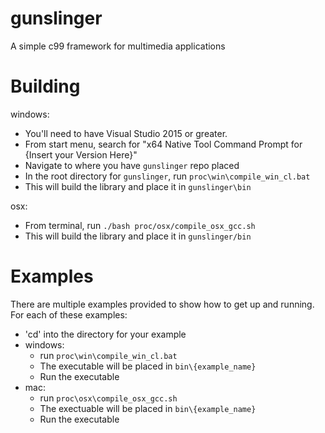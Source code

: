 # gunslinger

A simple c99 framework for multimedia applications

# Building

windows: 
  - You'll need to have Visual Studio 2015 or greater.
  - From start menu, search for "x64 Native Tool Command Prompt for {Insert your Version Here}"
  - Navigate to where you have `gunslinger` repo placed
  - In the root directory for `gunslinger`, run `proc\win\compile_win_cl.bat`
  - This will build the library and place it in `gunslinger\bin`
  
 osx: 
  - From terminal, run `./bash proc/osx/compile_osx_gcc.sh`
  - This will build the library and place it in `gunslinger/bin`

# Examples

There are multiple examples provided to show how to get up and running. For each of these examples: 
  - 'cd' into the directory for your example
  - windows: 
    - run `proc\win\compile_win_cl.bat`
    - The executable will be placed in `bin\{example_name}`
    - Run the executable
  - mac: 
    - run `proc\osx\compile_osx_gcc.sh`
    - The exectuable will be placed in `bin\{example_name}`
    - Run the executable
